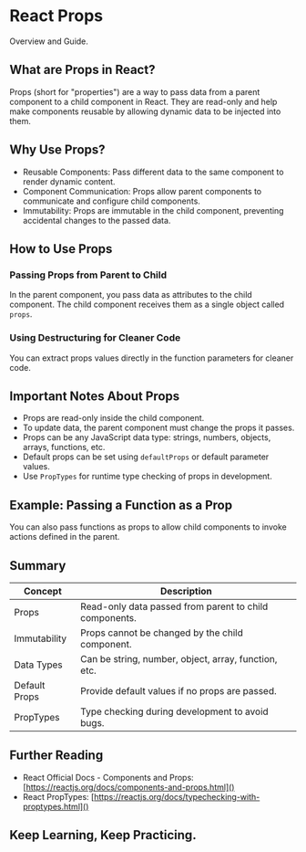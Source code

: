 # React Props

Overview and Guide.

## What are Props in React?

Props (short for "properties") are a way to pass data from a parent component to a child component in React. They are read-only and help make components reusable by allowing dynamic data to be injected into them.

## Why Use Props?

* Reusable Components: Pass different data to the same component to render dynamic content.
* Component Communication: Props allow parent components to communicate and configure child components.
* Immutability: Props are immutable in the child component, preventing accidental changes to the passed data.

## How to Use Props

### Passing Props from Parent to Child

In the parent component, you pass data as attributes to the child component. The child component receives them as a single object called `props`.

### Using Destructuring for Cleaner Code

You can extract props values directly in the function parameters for cleaner code.

## Important Notes About Props

* Props are read-only inside the child component.
* To update data, the parent component must change the props it passes.
* Props can be any JavaScript data type: strings, numbers, objects, arrays, functions, etc.
* Default props can be set using `defaultProps` or default parameter values.
* Use `PropTypes` for runtime type checking of props in development.

## Example: Passing a Function as a Prop

You can also pass functions as props to allow child components to invoke actions defined in the parent.

## Summary

| Concept       | Description                                            |
| ------------- | ------------------------------------------------------ |
| Props         | Read-only data passed from parent to child components. |
| Immutability  | Props cannot be changed by the child component.        |
| Data Types    | Can be string, number, object, array, function, etc.   |
| Default Props | Provide default values if no props are passed.         |
| PropTypes     | Type checking during development to avoid bugs.        |

## Further Reading

* React Official Docs - Components and Props: [https://reactjs.org/docs/components-and-props.html]()
* React PropTypes: [https://reactjs.org/docs/typechecking-with-proptypes.html]()

## Keep Learning, Keep Practicing.
